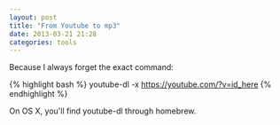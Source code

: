 ```yaml
---
layout: post
title: "From Youtube to mp3"
date: 2013-03-21 21:28
categories: tools
---
```


Because I always forget the exact command:

{% highlight bash %}
youtube-dl -x https://youtube.com/?v=id_here
{% endhighlight %}

On OS X, you'll find youtube-dl through homebrew.
